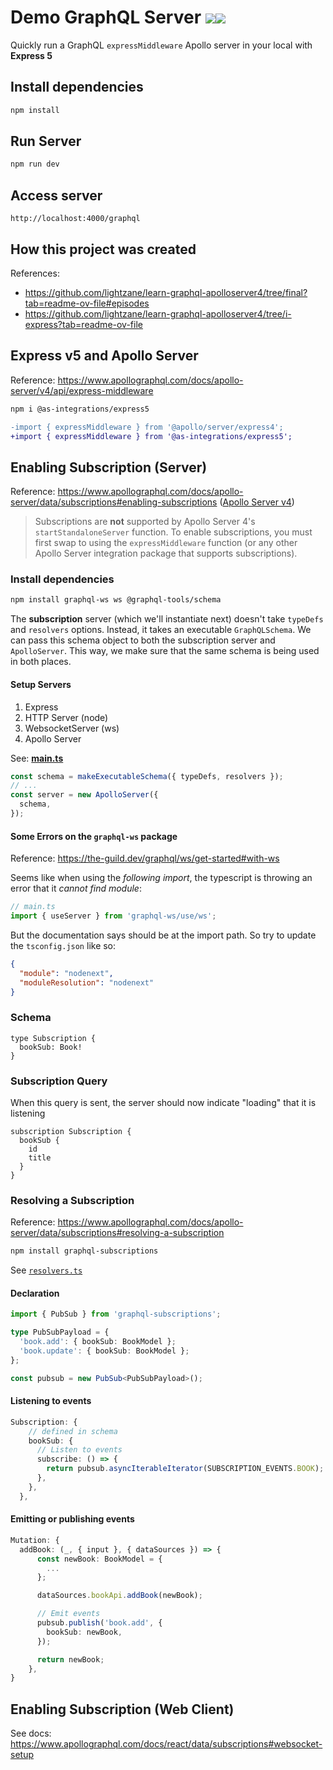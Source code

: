 # Demo GraphQL Server ![](https://img.shields.io/badge/node-22.16.0-green?style=flat)![](https://img.shields.io/badge/npm-10.9.2-2ecc71?style=flat)

Quickly run a GraphQL `expressMiddleware` Apollo server in your local with **Express 5**

## Install dependencies

```bash
npm install
```

## Run Server

```bash
npm run dev
```

## Access server

```
http://localhost:4000/graphql
```

## How this project was created

References:

- https://github.com/lightzane/learn-graphql-apolloserver4/tree/final?tab=readme-ov-file#episodes
- https://github.com/lightzane/learn-graphql-apolloserver4/tree/i-express?tab=readme-ov-file

## Express v5 and Apollo Server

Reference: https://www.apollographql.com/docs/apollo-server/v4/api/express-middleware

```bash
npm i @as-integrations/express5
```

```diff
-import { expressMiddleware } from '@apollo/server/express4';
+import { expressMiddleware } from '@as-integrations/express5';
```

## Enabling Subscription (Server)

Reference: https://www.apollographql.com/docs/apollo-server/data/subscriptions#enabling-subscriptions ([Apollo Server v4](https://www.apollographql.com/docs/apollo-server/v4/data/subscriptions))

> Subscriptions are **not** supported by Apollo Server 4's `startStandaloneServer` function. To enable subscriptions, you must first swap to using the `expressMiddleware` function (or any other Apollo Server integration package that supports subscriptions).

### Install dependencies

```bash
npm install graphql-ws ws @graphql-tools/schema
```

The **subscription** server (which we'll instantiate next) doesn't take `typeDefs` and `resolvers` options. Instead, it takes an executable `GraphQLSchema`. We can pass this schema object to both the subscription server and `ApolloServer`. This way, we make sure that the same schema is being used in both places.

#### Setup Servers

1. Express
2. HTTP Server (node)
3. WebsocketServer (ws)
4. Apollo Server

See: [**main.ts**](./src/main.ts#L15)

```ts
const schema = makeExecutableSchema({ typeDefs, resolvers });
// ...
const server = new ApolloServer({
  schema,
});
```

#### Some Errors on the `graphql-ws` package

Reference: https://the-guild.dev/graphql/ws/get-started#with-ws

Seems like when using the _following import_, the typescript is throwing an error that it _cannot find module_:

```ts
// main.ts
import { useServer } from 'graphql-ws/use/ws';
```

But the documentation says should be at the import path. So try to update the `tsconfig.json` like so:

```json
{
  "module": "nodenext",
  "moduleResolution": "nodenext"
}
```

### Schema

```gql
type Subscription {
  bookSub: Book!
}
```

### Subscription Query

When this query is sent, the server should now indicate "loading" that it is listening

```gql
subscription Subscription {
  bookSub {
    id
    title
  }
}
```

### Resolving a Subscription

Reference: https://www.apollographql.com/docs/apollo-server/data/subscriptions#resolving-a-subscription

```bash
npm install graphql-subscriptions
```

See [`resolvers.ts`](./src/resolvers.ts#L63)

#### Declaration

```ts
import { PubSub } from 'graphql-subscriptions';

type PubSubPayload = {
  'book.add': { bookSub: BookModel };
  'book.update': { bookSub: BookModel };
};

const pubsub = new PubSub<PubSubPayload>();
```

#### Listening to events

```ts
Subscription: {
    // defined in schema
    bookSub: {
      // Listen to events
      subscribe: () => {
        return pubsub.asyncIterableIterator(SUBSCRIPTION_EVENTS.BOOK);
      },
    },
  },
```

#### Emitting or publishing events

```ts
Mutation: {
  addBook: (_, { input }, { dataSources }) => {
      const newBook: BookModel = {
        ...
      };

      dataSources.bookApi.addBook(newBook);

      // Emit events
      pubsub.publish('book.add', {
        bookSub: newBook,
      });

      return newBook;
    },
}
```

## Enabling Subscription (Web Client)

See docs: https://www.apollographql.com/docs/react/data/subscriptions#websocket-setup
